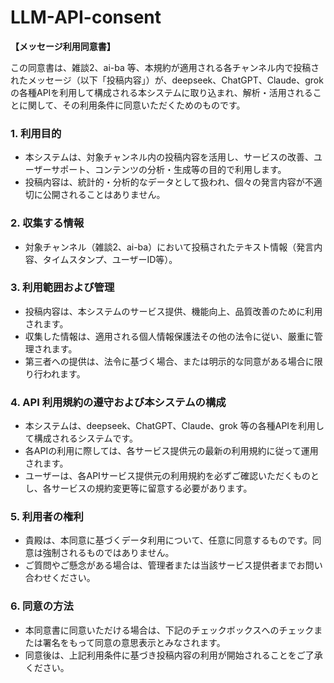 # LLM-API-consent
 
**【メッセージ利用同意書】**

この同意書は、雑談2、ai-ba 等、本規約が適用される各チャンネル内で投稿されたメッセージ（以下「投稿内容」）が、deepseek、ChatGPT、Claude、grok の各種APIを利用して構成される本システムに取り込まれ、解析・活用されることに関して、その利用条件に同意いただくためのものです。

### 1. 利用目的
- 本システムは、対象チャンネル内の投稿内容を活用し、サービスの改善、ユーザーサポート、コンテンツの分析・生成等の目的で利用します。
- 投稿内容は、統計的・分析的なデータとして扱われ、個々の発言内容が不適切に公開されることはありません。

### 2. 収集する情報
- 対象チャンネル（雑談2、ai-ba）において投稿されたテキスト情報（発言内容、タイムスタンプ、ユーザーID等）。

### 3. 利用範囲および管理
- 投稿内容は、本システムのサービス提供、機能向上、品質改善のために利用されます。
- 収集した情報は、適用される個人情報保護法その他の法令に従い、厳重に管理されます。
- 第三者への提供は、法令に基づく場合、または明示的な同意がある場合に限り行われます。

### 4. API 利用規約の遵守および本システムの構成
- 本システムは、deepseek、ChatGPT、Claude、grok 等の各種APIを利用して構成されるシステムです。
- 各APIの利用に際しては、各サービス提供元の最新の利用規約に従って運用されます。  
- ユーザーは、各APIサービス提供元の利用規約を必ずご確認いただくものとし、各サービスの規約変更等に留意する必要があります。

### 5. 利用者の権利
- 貴殿は、本同意に基づくデータ利用について、任意に同意するものです。同意は強制されるものではありません。
- ご質問やご懸念がある場合は、管理者または当該サービス提供者までお問い合わせください。

### 6. 同意の方法
- 本同意書に同意いただける場合は、下記のチェックボックスへのチェックまたは署名をもって同意の意思表示とみなされます。
- 同意後は、上記利用条件に基づき投稿内容の利用が開始されることをご了承ください。
